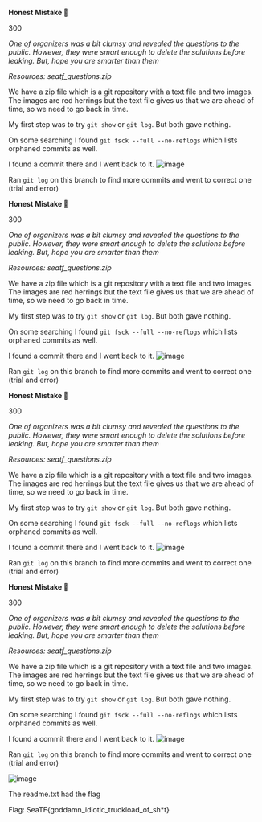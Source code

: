 **Honest Mistake 🫠**

300

_One of organizers was a bit clumsy and revealed the questions to the public. However, they were smart enough to delete the solutions before leaking. But, hope you are smarter than them_

_Resources: seatf_questions.zip_

We have a zip file which is a git repository with a text file and two images. The images are red herrings but the text file gives us that we are ahead of time, so we need to go back in time. 

My first step was to try `git show` or `git log`. But both gave nothing.

On some searching I found `git fsck --full --no-reflogs` which lists orphaned commits as well. 

I found a commit there and I went back to it. 
![image](https://github.com/user-attachments/assets/9d4d55f4-b6b1-4054-b168-5d73562e74bd)

Ran `git log` on this branch to find more commits and went to correct one (trial and error)

**Honest Mistake 🫠**

300

_One of organizers was a bit clumsy and revealed the questions to the public. However, they were smart enough to delete the solutions before leaking. But, hope you are smarter than them_

_Resources: seatf_questions.zip_

We have a zip file which is a git repository with a text file and two images. The images are red herrings but the text file gives us that we are ahead of time, so we need to go back in time. 

My first step was to try `git show` or `git log`. But both gave nothing.

On some searching I found `git fsck --full --no-reflogs` which lists orphaned commits as well. 

I found a commit there and I went back to it. 
![image](https://github.com/user-attachments/assets/9d4d55f4-b6b1-4054-b168-5d73562e74bd)

Ran `git log` on this branch to find more commits and went to correct one (trial and error)

**Honest Mistake 🫠**

300

_One of organizers was a bit clumsy and revealed the questions to the public. However, they were smart enough to delete the solutions before leaking. But, hope you are smarter than them_

_Resources: seatf_questions.zip_

We have a zip file which is a git repository with a text file and two images. The images are red herrings but the text file gives us that we are ahead of time, so we need to go back in time. 

My first step was to try `git show` or `git log`. But both gave nothing.

On some searching I found `git fsck --full --no-reflogs` which lists orphaned commits as well. 

I found a commit there and I went back to it. 
![image](https://github.com/user-attachments/assets/9d4d55f4-b6b1-4054-b168-5d73562e74bd)

Ran `git log` on this branch to find more commits and went to correct one (trial and error)

**Honest Mistake 🫠**

300

_One of organizers was a bit clumsy and revealed the questions to the public. However, they were smart enough to delete the solutions before leaking. But, hope you are smarter than them_

_Resources: seatf_questions.zip_

We have a zip file which is a git repository with a text file and two images. The images are red herrings but the text file gives us that we are ahead of time, so we need to go back in time. 

My first step was to try `git show` or `git log`. But both gave nothing.

On some searching I found `git fsck --full --no-reflogs` which lists orphaned commits as well. 

I found a commit there and I went back to it. 
![image](https://github.com/user-attachments/assets/9d4d55f4-b6b1-4054-b168-5d73562e74bd)

Ran `git log` on this branch to find more commits and went to correct one (trial and error)

![image](https://github.com/user-attachments/assets/fc842d73-0e73-403b-b353-0b754b7820ac)

The readme.txt had the flag

Flag: SeaTF{goddamn_idiotic_truckload_of_sh*t}


